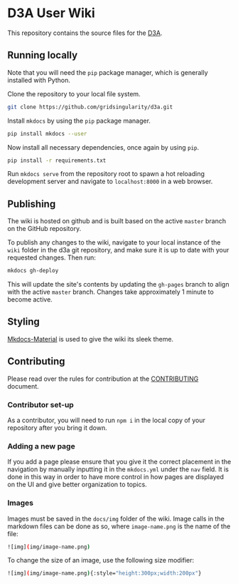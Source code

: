 # D3A User Wiki

This repository contains the source files for the [D3A](d3a.io).

## Running locally

Note that you will need the `pip` package manager, which is generally installed with Python.

Clone the repository to your local file system.

```bash
git clone https://github.com/gridsingularity/d3a.git
```

Install `mkdocs` by using the `pip` package manager.

```bash
pip install mkdocs --user
```

Now install all necessary dependencies, once again by using `pip`.

```bash
pip install -r requirements.txt
```

Run `mkdocs serve` from the repository root to spawn a hot reloading development server and navigate to `localhost:8000` in a web browser.

## Publishing

The wiki is hosted on github and is built based on the active `master` branch on the GitHub repository. 

To publish any changes to the wiki, navigate to your local instance of the `wiki` folder in the d3a git repository, and make sure it is up to date with your requested changes. Then run:

```bash
mkdocs gh-deploy
```

This will update the site's contents by updating the `gh-pages` branch to align with the active `master` branch. Changes take approximately 1 minute to become active.

## Styling

[Mkdocs-Material](https://squidfunk.github.io/mkdocs-material/) is used to give the wiki its sleek theme.

## Contributing

Please read over the rules for contribution at the [CONTRIBUTING](CONTRIBUTING.md) document.

### Contributor set-up

As a contributor, you will need to run `npm i` in the local copy of your repository after you bring it down.

### Adding a new page

If you add a page please ensure that you give it the correct placement in the navigation by manually inputting it in the `mkdocs.yml` under the `nav` field. It is done in this way in order to have more control in how pages are displayed on the UI and give better organization to topics.

### Images

Images must be saved in the `docs/img` folder of the wiki. Image calls in the markdown files can be done as so, where `image-name.png` is the name of the file:

```bash
![img](img/image-name.png)
```

To change the size of an image, use the following size modifier:

```bash
![img](img/image-name.png){:style="height:300px;width:200px"}
```
